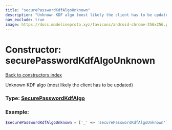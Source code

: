 ```yaml
---
title: "securePasswordKdfAlgoUnknown"
description: "Unknown KDF algo (most likely the client has to be updated)"
nav_exclude: true
image: https://docs.madelineproto.xyz/favicons/android-chrome-256x256.png
---
```

# Constructor: securePasswordKdfAlgoUnknown  
[Back to constructors index](/API_docs/constructors/index.html)



Unknown KDF algo (most likely the client has to be updated)




### Type: [SecurePasswordKdfAlgo](/API_docs/types/SecurePasswordKdfAlgo.html)


### Example:

```php
$securePasswordKdfAlgoUnknown = ['_' => 'securePasswordKdfAlgoUnknown'];
```  
